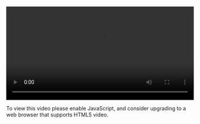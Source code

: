 <video controls="" style="width: 100%; display: block;"><source src="http://o86bpj665.bkt.clouddn.com/flexbox-dancer/5-flex.mp4" type="video/mp4"><p>To view this video please enable JavaScript, and consider upgrading to a web browser that supports HTML5 video.</p></video>
